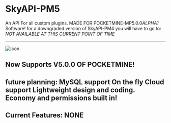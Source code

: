 # SkyAPI-PM5
An API For all custom plugins. MADE FOR POCKETMINE-MP5.0.0*ALPHA1* Software!
for a downgraded version of SkyAPI-PM4 you will have to go to: *NOT AVAILABLE AT THIS CURRENT POINT OF TIME*


-----------------------------------
![icon](https://user-images.githubusercontent.com/100278495/178099079-8025fd85-72ee-4742-87f3-ad80f9fdf174.jpg)

Now Supports V5.0.0 OF POCKETMINE!
----------------------------------
future planning:
MySQL support
On the fly Cloud support
Lightweight design and coding.
Economy and permissions built in!
---------------------------------

Current Features: 
NONE
--------------------------
